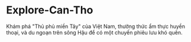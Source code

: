 # Explore-Can-Tho
Khám phá "Thủ phủ miền Tây" của Việt Nam, thưởng thức ẩm thực huyền thoại,  và du ngoạn trên sông Hậu để có một chuyến phiêu lưu khó quên.
